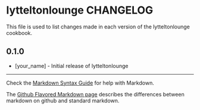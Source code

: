 lytteltonlounge CHANGELOG
=========================

This file is used to list changes made in each version of the lytteltonlounge cookbook.

0.1.0
-----
- [your_name] - Initial release of lytteltonlounge

- - -
Check the [Markdown Syntax Guide](http://daringfireball.net/projects/markdown/syntax) for help with Markdown.

The [Github Flavored Markdown page](http://github.github.com/github-flavored-markdown/) describes the differences between markdown on github and standard markdown.
